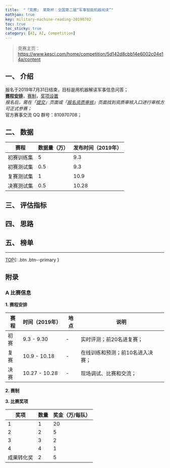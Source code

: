 ```yaml
---
title:  "「竞赛」 莱斯杯：全国第二届“军事智能机器阅读”"
mathjax: true
key: military-machine-reading-20190702
toc: true
toc_sticky: true
category: [AI, AI, Competition]
---
```

<span id='head'></span>
>竞赛主页：<https://www.kesci.com/home/competition/5d142d8cbb14e6002c04e14a/content>   

<!--more-->

## 一、 介绍
报名于2019年7月31日结束，目标是用机器解读军事信息问答；      
[**赛程安排**](#schedule)，[赛制](#rule)，[奖项设置](#awards)     
*报名后，需在「[提交](https://www.kesci.com/home/competition/5d142d8cbb14e6002c04e14a/submit)」页面或「[报名资质审核](https://www.kesci.com/home/competition/5d142d8cbb14e6002c04e14a/content/3)」页面找到资质审核入口进行审核方可正式参赛；*    
官方赛事交流 QQ 群号：810970708；    

## 二、 数据

| 赛程 | 数据量（万） | 发布时间（2019年） |  
| --- | --- | --- |
| 初赛训练集 | 5 | 9.3 |
| 初赛测试集 | 0.5 | 9.3 |  
| 复赛测试集 | 1 | 10.9 |   
| 决赛测试集 | 0.5 | 10.28 |  

## 三、 评估指标


## 四、 思路


## 五、 榜单




-------------------  
[TOP](#head){: .btn .btn--primary }



## 附录
### A 比赛信息  
<span id="schedule">**1. 赛程安排**</span>    

| 赛程 | 时间（2019年） | 地点 | 说明 |  
| --- | --- | --- |  --- |  
| 初赛 | 9.3 - 9.30 | - | 实时评测；前20名进复赛； |  
| 复赛 | 10.9 - 10.18 | - | 在线训练和预测；前10名进入决赛； |   
| 决赛 | 10.27 - 10.28 | - | 现场调试、比赛和交流； |  


<span id="rule">**2. 赛制**</span>  


<span id="awards">**3. 比赛奖项**</span>  

| 奖项 | 数量 | 奖金（万/每队） |
| --- | --- | --- |
| 1 | 1 | 20 |
| 2 | 2 | 5 |
| 3 | 3 | 2 |
| 4 | 4 | 1 |
| 成果转化奖 | 2 | 5 |
